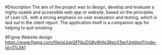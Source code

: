 #Description
The aim of the project was to design, develop and evaluate a highly usable and
accessible web app or website, based on the principles of Lean UX, with a strong
emphasis on user evaluation and testing, which is laid out in the client report.
The application itself is a companion app for helping to quit smoking.

#Figma Website design
https://www.figma.com/file/aLbwQFFAuDQ8y6Hlp39ezX3w/Untitled?node-id=0%3A1
